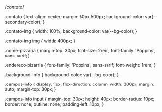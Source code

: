 /*contato*/

.contato {
    text-align: center;
    margin: 50px 500px;
    background-color: var(--secondary-color);
}

.contato-img {
    width: 100%;
    background-color: var(--bg-color);
}

.contato-img img {
    width: 400px;
}

.nome-pizzaria {
    margin-top: 30px;
    font-size: 2rem;
    font-family: 'Poppins', sans-serif;
}

.endereco-pizarria {
    font-family: 'Poppins', sans-serif;
    font-weight: 1rem;
}

.background-info {
    background-color: var(--bg-color);
}

.campos-info {
    display: flex;
    flex-direction: column;
    width: 300px;
    margin: auto;
    margin-top: 30px;
}

.campos-info input {
    margin-top: 30px;
    height: 40px;
    border-radius: 10px;
    border: none;
    outline: none;
    padding-left: 10px;
}